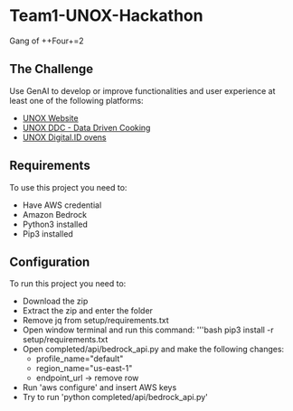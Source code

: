 # Team1-UNOX-Hackathon

Gang of ++Four+=2

## The Challenge

Use GenAI to develop or improve functionalities and user experience at least one of the following platforms:

- [UNOX Website](https://www.unox.com/it_it/)
- [UNOX DDC - Data Driven Cooking](https://demo.datadrivencooking.com/)
- [UNOX Digital.ID ovens](https://www.unox.com/it_it/app-e-sistema-operativo/app/digitalid/)

## Requirements

To use this project you need to:

- Have AWS credential
- Amazon Bedrock
- Python3 installed
- Pip3 installed

## Configuration

To run this project you need to:

- Download the zip
- Extract the zip and enter the folder
- Remove jq from setup/requirements.txt
- Open window terminal and run this command:
  '''bash pip3 install -r setup/requirements.txt
- Open completed/api/bedrock_api.py and make the following changes:
  - profile_name="default"
  - region_name="us-east-1"
  - endpoint_url → remove row
- Run 'aws configure' and insert AWS keys
- Try to run
  'python completed/api/bedrock_api.py'
